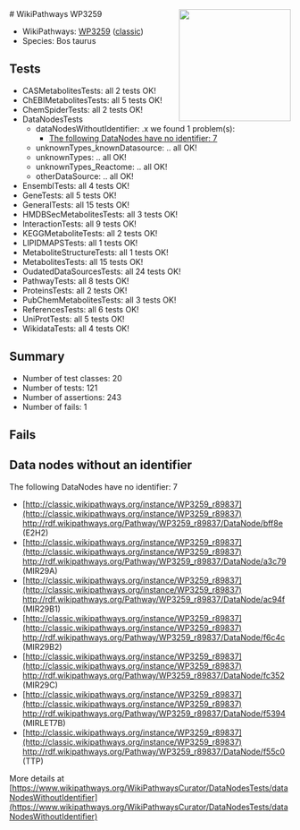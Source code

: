 <img style="float: right; width: 200px" src="https://upload.wikimedia.org/wikipedia/commons/thumb/8/83/Wplogo_with_text_500.png/640px-Wplogo_with_text_500.png" />
# WikiPathways WP3259

* WikiPathways: [WP3259](https://wikipathways.org/pathways/WP3259) ([classic](https://classic.wikipathways.org/instance/WP3259))
* Species: Bos taurus
## Tests
* CASMetabolitesTests: all 2 tests OK!
* ChEBIMetabolitesTests: all 5 tests OK!
* ChemSpiderTests: all 2 tests OK!
* DataNodesTests
    * dataNodesWithoutIdentifier: .x we found 1 problem(s):
        * [The following DataNodes have no identifier: 7](#d2d32fa6)
    * unknownTypes_knownDatasource: .. all OK!
    * unknownTypes: .. all OK!
    * unknownTypes_Reactome: .. all OK!
    * otherDataSource: .. all OK!
* EnsemblTests: all 4 tests OK!
* GeneTests: all 5 tests OK!
* GeneralTests: all 15 tests OK!
* HMDBSecMetabolitesTests: all 3 tests OK!
* InteractionTests: all 9 tests OK!
* KEGGMetaboliteTests: all 2 tests OK!
* LIPIDMAPSTests: all 1 tests OK!
* MetaboliteStructureTests: all 1 tests OK!
* MetabolitesTests: all 15 tests OK!
* OudatedDataSourcesTests: all 24 tests OK!
* PathwayTests: all 8 tests OK!
* ProteinsTests: all 2 tests OK!
* PubChemMetabolitesTests: all 3 tests OK!
* ReferencesTests: all 6 tests OK!
* UniProtTests: all 5 tests OK!
* WikidataTests: all 4 tests OK!


## Summary

* Number of test classes: 20
* Number of tests: 121
* Number of assertions: 243
* Number of fails: 1

## Fails

<a name="d2d32fa6" />

## Data nodes without an identifier

The following DataNodes have no identifier: 7

* [http://classic.wikipathways.org/instance/WP3259_r89837](http://classic.wikipathways.org/instance/WP3259_r89837) http://rdf.wikipathways.org/Pathway/WP3259_r89837/DataNode/bff8e (E2H2)
* [http://classic.wikipathways.org/instance/WP3259_r89837](http://classic.wikipathways.org/instance/WP3259_r89837) http://rdf.wikipathways.org/Pathway/WP3259_r89837/DataNode/a3c79 (MIR29A)
* [http://classic.wikipathways.org/instance/WP3259_r89837](http://classic.wikipathways.org/instance/WP3259_r89837) http://rdf.wikipathways.org/Pathway/WP3259_r89837/DataNode/ac94f (MIR29B1)
* [http://classic.wikipathways.org/instance/WP3259_r89837](http://classic.wikipathways.org/instance/WP3259_r89837) http://rdf.wikipathways.org/Pathway/WP3259_r89837/DataNode/f6c4c (MIR29B2)
* [http://classic.wikipathways.org/instance/WP3259_r89837](http://classic.wikipathways.org/instance/WP3259_r89837) http://rdf.wikipathways.org/Pathway/WP3259_r89837/DataNode/fc352 (MIR29C)
* [http://classic.wikipathways.org/instance/WP3259_r89837](http://classic.wikipathways.org/instance/WP3259_r89837) http://rdf.wikipathways.org/Pathway/WP3259_r89837/DataNode/f5394 (MIRLET7B)
* [http://classic.wikipathways.org/instance/WP3259_r89837](http://classic.wikipathways.org/instance/WP3259_r89837) http://rdf.wikipathways.org/Pathway/WP3259_r89837/DataNode/f55c0 (TTP)


More details at [https://www.wikipathways.org/WikiPathwaysCurator/DataNodesTests/dataNodesWithoutIdentifier](https://www.wikipathways.org/WikiPathwaysCurator/DataNodesTests/dataNodesWithoutIdentifier)

